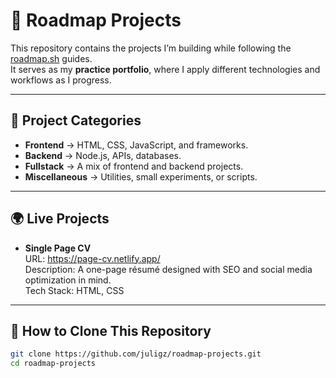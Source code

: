 # 🚀 Roadmap Projects

This repository contains the projects I’m building while following the [roadmap.sh](https://roadmap.sh/) guides.  
It serves as my **practice portfolio**, where I apply different technologies and workflows as I progress.

---

## 📂 Project Categories

- **Frontend** → HTML, CSS, JavaScript, and frameworks.  
- **Backend** → Node.js, APIs, databases.  
- **Fullstack** → A mix of frontend and backend projects.  
- **Miscellaneous** → Utilities, small experiments, or scripts.

---

## 🌍 Live Projects

- **Single Page CV**  
  URL: https://page-cv.netlify.app/  
  Description: A one-page résumé designed with SEO and social media optimization in mind.  
  Tech Stack: HTML, CSS  


---

## 📌 How to Clone This Repository

```bash
git clone https://github.com/juligz/roadmap-projects.git
cd roadmap-projects
